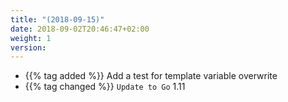 ```yaml
---
title: "(2018-09-15)"
date: 2018-09-02T20:46:47+02:00
weight: 1
version:
---
```


- {{% tag added %}} Add a test for template variable overwrite
- {{% tag changed %}} `Update to Go` 1.11

